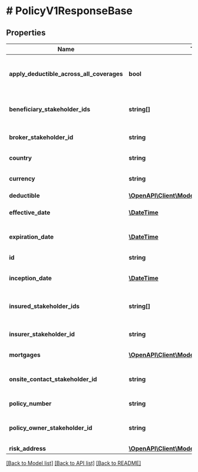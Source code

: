 # # PolicyV1ResponseBase

## Properties

Name | Type | Description | Notes
------------ | ------------- | ------------- | -------------
**apply_deductible_across_all_coverages** | **bool** | Does deductible apply across all coverages |
**beneficiary_stakeholder_ids** | **string[]** | List of beneficiary stakeholder ids |
**broker_stakeholder_id** | **string** | The broker stakeholder id | [optional]
**country** | **string** | The policy country |
**currency** | **string** | The currency of the policy |
**deductible** | [**\OpenAPI\Client\Model\DeductibleV1Response**](DeductibleV1Response.md) |  | [optional]
**effective_date** | [**\DateTime**](\DateTime.md) | The effective date | [optional]
**expiration_date** | [**\DateTime**](\DateTime.md) | The expiration date | [optional]
**id** | **string** | The policy id |
**inception_date** | [**\DateTime**](\DateTime.md) | The inception date | [optional]
**insured_stakeholder_ids** | **string[]** | List of insured stakeholder ids |
**insurer_stakeholder_id** | **string** | The insurer stakeholder id | [optional]
**mortgages** | [**\OpenAPI\Client\Model\MortgageV1Response[]**](MortgageV1Response.md) | List of mortgages |
**onsite_contact_stakeholder_id** | **string** | The onsite contact stakeholder id | [optional]
**policy_number** | **string** | The policy number | [optional]
**policy_owner_stakeholder_id** | **string** | The policy owner stakeholder id | [optional]
**risk_address** | [**\OpenAPI\Client\Model\AddressV1Response**](AddressV1Response.md) |  |

[[Back to Model list]](../../README.md#models) [[Back to API list]](../../README.md#endpoints) [[Back to README]](../../README.md)
